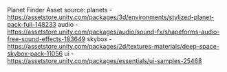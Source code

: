 Planet Finder
Asset source:
planets -https://assetstore.unity.com/packages/3d/environments/stylized-planet-pack-full-148233
audio - https://assetstore.unity.com/packages/audio/sound-fx/shapeforms-audio-free-sound-effects-183649
skybox - https://assetstore.unity.com/packages/2d/textures-materials/deep-space-skybox-pack-11056
ui - https://assetstore.unity.com/packages/essentials/ui-samples-25468
